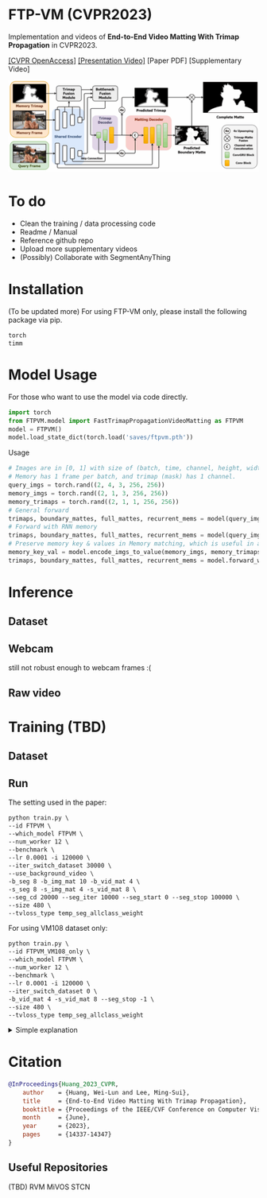 # FTP-VM (CVPR2023)
Implementation and videos of **End-to-End Video Matting With Trimap Propagation** in CVPR2023.

[[CVPR OpenAccess]](https://openaccess.thecvf.com/content/CVPR2023/html/Huang_End-to-End_Video_Matting_With_Trimap_Propagation_CVPR_2023_paper.html) 
[[Presentation Video]](https://youtu.be/3jjA4nvUc8c)
[Paper PDF] 
[Supplementary Video]

![](assets/diagram.gif)

# To do
- Clean the training / data processing code
- Readme / Manual
- Reference github repo
- Upload more supplementary videos
- (Possibly) Collaborate with SegmentAnyThing


# Installation
(To be updated more)
For using FTP-VM only, please install the following package via pip.
```
torch
timm
```

# Model Usage
For those who want to use the model via code directly.
```python
import torch
from FTPVM.model import FastTrimapPropagationVideoMatting as FTPVM
model = FTPVM()
model.load_state_dict(torch.load('saves/ftpvm.pth'))
```
Usage
```python
# Images are in [0, 1] with size of (batch, time, channel, height, width)
# Memory has 1 frame per batch, and trimap (mask) has 1 channel.
query_imgs = torch.rand((2, 4, 3, 256, 256))
memory_imgs = torch.rand((2, 1, 3, 256, 256))
memory_trimaps = torch.rand((2, 1, 1, 256, 256))
# General forward
trimaps, boundary_mattes, full_mattes, recurrent_mems = model(query_imgs, memory_imgs, memory_trimaps)
# Forward with RNN memory
trimaps, boundary_mattes, full_mattes, recurrent_mems = model(query_imgs, memory_imgs, memory_trimaps, *recurrent_mems)
# Preserve memory key & values in Memory matching, which is useful in application
memory_key_val = model.encode_imgs_to_value(memory_imgs, memory_trimaps)
trimaps, boundary_mattes, full_mattes, recurrent_mems = model.forward_with_memory(query_imgs, *memory_key_val, *recurrent_mems)
```

# Inference

## Dataset
## Webcam
still not robust enough to webcam frames :(
## Raw video


# Training (TBD)
## Dataset
## Run

The setting used in the paper:
```shell
python train.py \
--id FTPVM \
--which_model FTPVM \
--num_worker 12 \
--benchmark \
--lr 0.0001 -i 120000 \
--iter_switch_dataset 30000 \
--use_background_video \
-b_seg 8 -b_img_mat 10 -b_vid_mat 4 \
-s_seg 8 -s_img_mat 4 -s_vid_mat 8 \
--seg_cd 20000 --seg_iter 10000 --seg_start 0 --seg_stop 100000 \
--size 480 \
--tvloss_type temp_seg_allclass_weight
```

For using VM108 dataset only:
```shell
python train.py \
--id FTPVM_VM108_only \
--which_model FTPVM \
--num_worker 12 \
--benchmark \
--lr 0.0001 -i 120000 \
--iter_switch_dataset 0 \
-b_vid_mat 4 -s_vid_mat 8 --seg_stop -1 \
--size 480 \
--tvloss_type temp_seg_allclass_weight
```


<details>
  <summary>Simple explanation</summary>

- `--id` : experiment name
- `--which_model` : defined model name in `model/which_model.py`
- `--use_background_video` : composite the data with BG20k dataset as well
- `--iter_switch_dataset 30000` : switch to video dataset at N iter
- `-b_seg 8 -b_img_mat 10 -b_vid_mat 4` : batch size of datasets
- `-s_seg 8 -s_img_mat 4 -s_vid_mat 8` : sequence / clip length of datasets
- `--seg_cd 20000 --seg_iter 10000 --seg_start 0 --seg_stop 100000` : \
segmentation training starts at 0th iter, runs for 10000 iters followed by 20000-iters cooldown, stop at 100000th iter.
- `--tvloss_type` : variant of segmentation inconsistency loss
</details>


# Citation
```bibtex
@InProceedings{Huang_2023_CVPR,
    author    = {Huang, Wei-Lun and Lee, Ming-Sui},
    title     = {End-to-End Video Matting With Trimap Propagation},
    booktitle = {Proceedings of the IEEE/CVF Conference on Computer Vision and Pattern Recognition (CVPR)},
    month     = {June},
    year      = {2023},
    pages     = {14337-14347}
}
```
## Useful Repositories
(TBD)
RVM
MiVOS
STCN
